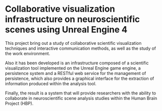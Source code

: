 # Collaborative visualization infrastructure on neuroscientific scenes using Unreal Engine 4
This project bring out a study of collaborative scientific visualization techniques and interactive communication methods, as well as the study of the work environment.

Also it has been developed is an infrastructure composed of a scientific visualization tool implemented on the Unreal Engine game engine, a persistence system and a RESTful web service for the management of persistence, which also provides a graphical interface for the extraction of information produced within the analysis tool.

Finally, the result is a system that will provide researchers with the ability to collaborate in neuroscientific scene analysis studies within the Human Brain Project (HBP).
 
